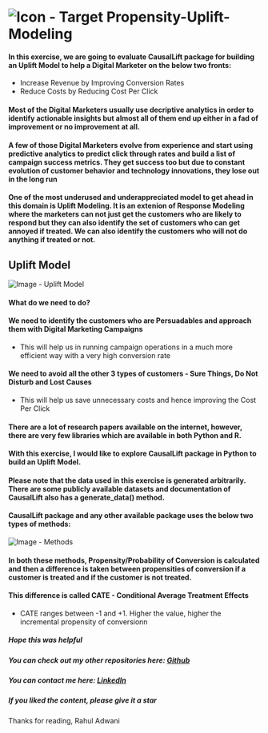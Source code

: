 # ![Icon - Target](https://raw.github.com/rahul-adwani/Propensity-Uplift-Modeling/main/images/target-icon.png) Propensity-Uplift-Modeling

#### In this exercise, we are going to evaluate CausalLift package for building an Uplift Model to help a Digital Marketer on the below two fronts:
- Increase Revenue by Improving Conversion Rates
- Reduce Costs by Reducing Cost Per Click

#### Most of the Digital Marketers usually use decriptive analytics in order to identify actionable insights but almost all of them end up either in a fad of improvement or no improvement at all.

#### A few of those Digital Marketers evolve from experience and start using predictive analytics to predict click through rates and build a list of campaign success metrics. They get success too but due to constant evolution of customer behavior and technology innovations, they lose out in the long run

#### One of the most underused and underappreciated model to get ahead in this domain is Uplift Modeling. It is an extenion of Response Modeling where the marketers can not just get the customers who are likely to respond but they can also identify the set of customers who can get annoyed if treated. We can also identify the customers who will not do anything if treated or not.

## Uplift Model

![Image - Uplift Model](https://raw.github.com/rahul-adwani/Propensity-Uplift-Modeling/main/images/uplift.jpg)

#### What do we need to do?

#### We need to identify the customers who are Persuadables and approach them with Digital Marketing Campaigns
- This will help us in running campaign operations in a much more efficient way with a very high conversion rate
#### We need to avoid all the other 3 types of customers - Sure Things, Do Not Disturb and Lost Causes
- This will help us save unnecessary costs and hence improving the Cost Per Click

#### There are a lot of research papers available on the internet, however, there are very few libraries which are available in both Python and R.

#### With this exercise, I would like to explore CausalLift package in Python to build an Uplift Model.

#### Please note that the data used in this exercise is generated arbitrarily. There are some publicly available datasets and documentation of CausalLift also has a generate_data() method.

#### CausalLift package and any other available package uses the below two types of methods:

![Image - Methods](https://raw.github.com/rahul-adwani/Propensity-Uplift-Modeling/main/images/methods.JPG)

#### In both these methods, Propensity/Probability of Conversion is calculated and then a difference is taken between propensities of conversion if a customer is treated and if the customer is not treated.

#### This difference is called CATE - Conditional Average Treatment Effects

- CATE ranges between -1 and +1. Higher the value, higher the incremental propensity of conversionn

##### Hope this was helpful

##### You can check out my other repositories here: [Github](https://github.com/rahul-adwani?tab=repositories)

##### You can contact me here: [LinkedIn](https://www.linkedin.com/in/rahuladwani/)

##### If you liked the content, please give it a star


Thanks for reading,
Rahul Adwani
